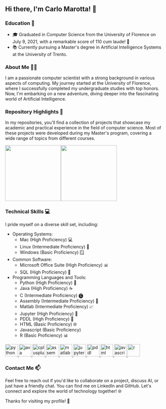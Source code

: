 ## Hi there, I'm Carlo Marotta! 👋

### Education 📖

- 🎓 Graduated in Computer Science from the University of Florence on July 9, 2021, with a remarkable score of 110 cum laude! 🎉
- 📚 Currently pursuing a Master's degree in Artificial Intelligence Systems at the University of Trento.

### About Me 🙋‍♂️
I am a passionate computer scientist with a strong background in various aspects of computing. My journey started at the University of Florence, where I successfully completed my undergraduate studies with top honors. Now, I'm embarking on a new adventure, diving deeper into the fascinating world of Artificial Intelligence.

### Repository Highlights 🚀
In my repositories, you'll find a collection of projects that showcase my academic and practical experience in the field of computer science. Most of these projects were developed during my Master's program, covering a wide range of topics from different courses.

<div style="display: flex;">
  <img src="https://github-readme-stats.vercel.app/api?username=akaGallo&show_icons=true&theme=dark" height=180px>
  <img src="https://github-readme-stats.vercel.app/api/top-langs/?username=akaGallo&layout=compact&theme=dark" height=180px>
</div>

### Technical Skills 💻
I pride myself on a diverse skill set, including:
- Operating Systems:
  - Mac (High Proficiency) 💻
  - Linux (Intermediate Proficiency) 🐧
  - Windows (Basic Proficiency) 🪟
- Common Software:
  - Microsoft Office Suite (High Proficiency) 📊
  - SQL (High Proficiency) 📝
- Programming Languages and Tools:
  - Python (High Proficiency) 🐍
  - Java (High Proficiency) ☕
  - C (Intermediate Proficiency) 🅒
  - Assembly (Intermediate Proficiency) 💾
  - Matlab (Intermediate Proficiency) 📈
  - Jupyter (High Proficiency) 📔
  - PDDL (High Proficiency) 🤖
  - HTML (Basic Proficiency) 🌐
  - Javascript (Basic Proficiency)
  - R (Basic Proficiency) 📊

<p align="left">
  <a href="https://www.python.org" target="_blank" rel="noreferrer"><img src="https://img.shields.io/badge/Python-3776AB?style=for-the-badge&logo=python&logoColor=white" alt="python" height="40px"/>
  </a>
  <a href="https://www.java.com/it/" target="_blank" rel="noreferrer"><img src="https://img.shields.io/badge/Java-ED8B00?style=for-the-badge&logo=java&logoColor=white" alt="java" height="40px"/>
  </a>
  <a href="https://en.cppreference.com/w/" target="_blank" rel="noreferrer"><img src="https://img.shields.io/badge/C%2B%2B-00599C?style=for-the-badge&logo=c%2B%2B&logoColor=white" alt="cplusplus" height="40px"/>
  </a>
  <a href="https://www.tutorialspoint.com/assembly_programming/assembly_introduction.htm" target="_blank" rel="noreferrer"><img src="https://img.shields.io/badge/Assembly-FFFFFF?style=for-the-badge&logo=assembly&logoColor=black" alt="assembly" height="40px"/>
  </a>
  <a href="https://www.mathworks.com/products/matlab.html" target="_blank" rel="noreferrer"><img src="https://img.shields.io/badge/Matlab-FF0000?style=for-the-badge&logo=matlab&logoColor=black" alt="matlab" height="40px"/>
  </a>
  <a href="https://jupyter.org" target="_blank" rel="noreferrer"><img src="https://img.shields.io/badge/Jupyter-FFA500?style=for-the-badge&logo=jupyter&logoColor=white" alt="jupyter" height="40px"/>
  </a>
  <a href="https://planning.wiki/ref/pddl/domain" target="_blank" rel="noreferrer"><img src="https://img.shields.io/badge/PDDL-00008B?style=for-the-badge&logo=pddl&logoColor=white" alt="pddl" height="40px"/>
  </a>
  <a href="https://html.com" target="_blank" rel="noreferrer"><img src="https://img.shields.io/badge/HTML-239120?style=for-the-badge&logo=html5&logoColor=white" alt="html" height="40px"/>
  </a>
  <a href="https://www.javascript.com" target="_blank" rel="noreferrer"><img src="https://img.shields.io/badge/JavaScript-323330?style=for-the-badge&logo=javascript&logoColor=F7DF1E" alt="javascript" height="40px"/>
  </a>
  <a href="https://www.r-project.org" target="_blank" rel="noreferrer"><img src="https://img.shields.io/badge/R-276DC3?style=for-the-badge&logo=r&logoColor=white" alt="r" height="40px"/>
  </a>
</p>
      
### Contact Me 📫
Feel free to reach out if you'd like to collaborate on a project, discuss AI, or just have a friendly chat. You can find me on LinkedIn and GitHub.
Let's connect and explore the world of technology together! 🌐

Thanks for visiting my profile! 👋
